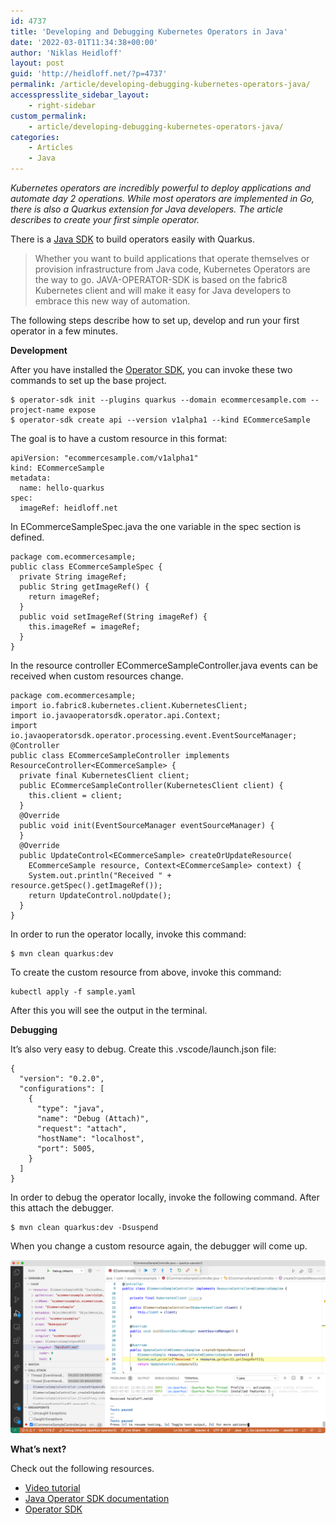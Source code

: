 ```yaml
---
id: 4737
title: 'Developing and Debugging Kubernetes Operators in Java'
date: '2022-03-01T11:34:38+00:00'
author: 'Niklas Heidloff'
layout: post
guid: 'http://heidloff.net/?p=4737'
permalink: /article/developing-debugging-kubernetes-operators-java/
accesspresslite_sidebar_layout:
    - right-sidebar
custom_permalink:
    - article/developing-debugging-kubernetes-operators-java/
categories:
    - Articles
    - Java
---
```


*Kubernetes operators are incredibly powerful to deploy applications and automate day 2 operations. While most operators are implemented in Go, there is also a Quarkus extension for Java developers. The article describes to create your first simple operator.*

There is a [Java SDK](https://javaoperatorsdk.io/) to build operators easily with Quarkus.

> Whether you want to build applications that operate themselves or provision infrastructure from Java code, Kubernetes Operators are the way to go. JAVA-OPERATOR-SDK is based on the fabric8 Kubernetes client and will make it easy for Java developers to embrace this new way of automation.

The following steps describe how to set up, develop and run your first operator in a few minutes.

**Development**

After you have installed the [Operator SDK](https://sdk.operatorframework.io/), you can invoke these two commands to set up the base project.

```
$ operator-sdk init --plugins quarkus --domain ecommercesample.com --project-name expose
$ operator-sdk create api --version v1alpha1 --kind ECommerceSample
```

The goal is to have a custom resource in this format:

```
apiVersion: "ecommercesample.com/v1alpha1"
kind: ECommerceSample
metadata:
  name: hello-quarkus
spec:
  imageRef: heidloff.net
```

In ECommerceSampleSpec.java the one variable in the spec section is defined.

```
package com.ecommercesample;
public class ECommerceSampleSpec {
  private String imageRef;
  public String getImageRef() {
    return imageRef;
  }
  public void setImageRef(String imageRef) {
    this.imageRef = imageRef;
  }
}
```

In the resource controller ECommerceSampleController.java events can be received when custom resources change.

```
package com.ecommercesample;
import io.fabric8.kubernetes.client.KubernetesClient;
import io.javaoperatorsdk.operator.api.Context;
import io.javaoperatorsdk.operator.processing.event.EventSourceManager;
@Controller
public class ECommerceSampleController implements ResourceController<ECommerceSample> {
  private final KubernetesClient client;
  public ECommerceSampleController(KubernetesClient client) {
    this.client = client;
  }
  @Override
  public void init(EventSourceManager eventSourceManager) {
  }
  @Override
  public UpdateControl<ECommerceSample> createOrUpdateResource(
    ECommerceSample resource, Context<ECommerceSample> context) {
    System.out.println("Received " + resource.getSpec().getImageRef());
    return UpdateControl.noUpdate();
  }
}
```

In order to run the operator locally, invoke this command:

```
$ mvn clean quarkus:dev
```

To create the custom resource from above, invoke this command:

```
kubectl apply -f sample.yaml
```

After this you will see the output in the terminal.

**Debugging**

It’s also very easy to debug. Create this .vscode/launch.json file:

```
{
  "version": "0.2.0",
  "configurations": [
    {
      "type": "java",
      "name": "Debug (Attach)",
      "request": "attach",
      "hostName": "localhost",
      "port": 5005,
    }
  ]
}
```

In order to debug the operator locally, invoke the following command. After this attach the debugger.

```
$ mvn clean quarkus:dev -Dsuspend
```

When you change a custom resource again, the debugger will come up.

![image](/assets/img/2022/03/Screenshot-2022-03-01-at-12.09.01.png)

**What’s next?**

Check out the following resources.

- [Video tutorial](https://www.youtube.com/watch?v=s56LRtdbSB4)
- [Java Operator SDK documentation](https://javaoperatorsdk.io/docs/getting-started)
- [Operator SDK](https://sdk.operatorframework.io/)